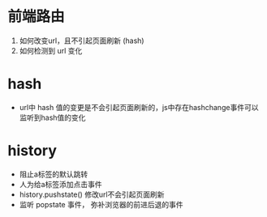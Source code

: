 # 前端路由
1. 如何改变url，且不引起页面刷新  (hash)
2. 如何检测到 url 变化

# hash
- url中 hash 值的变更是不会引起页面刷新的，js中存在hashchange事件可以监听到hash值的变化

# history
- 阻止a标签的默认跳转
- 人为给a标签添加点击事件
- history.pushstate() 修改url不会引起页面刷新
- 监听 popstate 事件， 弥补浏览器的前进后退的事件 